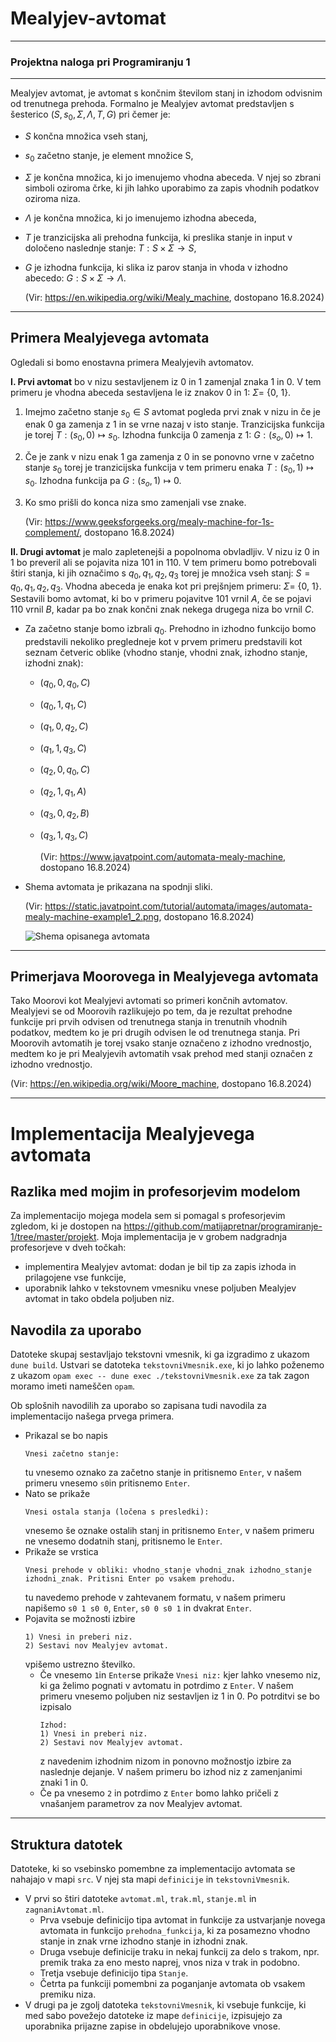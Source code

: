 # Mealyjev-avtomat
---
### Projektna naloga pri Programiranju 1
---
Mealyjev avtomat, je avtomat s končnim številom stanj in izhodom odvisnim od trenutnega prehoda.
Formalno je Mealyjev avtomat predstavljen s šesterico $(S, s_0, \Sigma, \Lambda, T, G)$ pri čemer je:
- $S$ končna množica vseh stanj,
- $s_0$ začetno stanje, je element množice S,
- $\Sigma$ je končna množica, ki jo imenujemo vhodna abeceda. V njej so zbrani simboli oziroma črke, ki jih lahko uporabimo za zapis vhodnih podatkov oziroma niza.
- $\Lambda$ je končna množica, ki jo imenujemo izhodna abeceda,
- $T$ je tranzicijska ali prehodna funkcija, ki preslika stanje in input v določeno naslednje stanje: $T: S \times \Sigma \rightarrow S$,
- $G$ je izhodna funkcija, ki slika iz parov stanja in vhoda v izhodno abecedo: $G: S \times \Sigma \rightarrow \Lambda$.
  
  (Vir: https://en.wikipedia.org/wiki/Mealy_machine, dostopano 16.8.2024)
  
---

## Primera Mealyjevega avtomata
Ogledali si bomo enostavna primera Mealyjevih avtomatov.

**I. Prvi avtomat** bo v nizu sestavljenem iz $0$ in $1$ zamenjal znaka $1$ in $0$.
V tem primeru je vhodna abeceda sestavljena le iz znakov $0$ in $1$: $\Sigma =$ {0, 1}.
1. Imejmo začetno stanje $s_0 \in S$  avtomat pogleda prvi znak v nizu in če je enak $0$ ga zamenja z $1$ in se vrne nazaj v isto stanje. Tranzicijska funkcija je torej $T: (s_0, 0) \mapsto s_0$. Izhodna funkcija $0$ zamenja z $1$: $G: (s_o, 0) \mapsto 1$.
2. Če je zank v nizu enak $1$ ga zamenja z $0$  in se ponovno vrne v začetno stanje $s_0$ torej je tranzicijska funkcija v tem primeru enaka $T: (s_0, 1) \mapsto s_0$. Izhodna funkcija pa $G: (s_o, 1) \mapsto 0$.
3. Ko smo prišli do konca niza smo zamenjali vse znake.
   
   (Vir: https://www.geeksforgeeks.org/mealy-machine-for-1s-complement/, dostopano 16.8.2024)

**II. Drugi avtomat** je malo zapletenejši a popolnoma obvladljiv. V nizu iz $0$ in $1$ bo preveril ali se pojavita niza $101$ in $110$. V tem primeru bomo potrebovali štiri stanja, ki jih označimo s $q_0, q_1, q_2, q_3$ torej je množica vseh stanj: $S = {q_0, q_1, q_2, q_3}$. Vhodna abeceda je enaka kot pri prejšnjem primeru: $\Sigma =$ {0, 1}. Sestavili bomo avtomat, ki bo v primeru pojavitve $101$ vrnil $A$, če se pojavi $110$ vrnil $B$, kadar pa bo znak končni znak nekega drugega niza bo vrnil $C$.
- Za začetno stanje bomo izbrali $q_0$. Prehodno in izhodno funkcijo bomo predstavili nekoliko pregledneje kot v prvem primeru predstavili kot seznam četveric oblike (vhodno stanje, vhodni znak, izhodno stanje, izhodni znak):
   - $(q_0, 0, q_0, C)$
   - $(q_0, 1, q_1, C)$
   - $(q_1, 0, q_2, C)$
   - $(q_1, 1, q_3, C)$
   - $(q_2, 0, q_0, C)$
   - $(q_2, 1, q_1, A)$
   - $(q_3, 0, q_2, B)$
   - $(q_3, 1, q_3, C)$
     
     (Vir: https://www.javatpoint.com/automata-mealy-machine, dostopano 16.8.2024)
- Shema avtomata je prikazana na spodnji sliki.

  (Vir: https://static.javatpoint.com/tutorial/automata/images/automata-mealy-machine-example1_2.png, dostopano 16.8.2024)

  ![Shema opisanega avtomata](https://github.com/user-attachments/assets/06136b72-4396-4278-9a4e-b2e0ae012876)

---
  
## Primerjava Moorovega in Mealyjevega avtomata
Tako Moorovi kot Mealyjevi avtomati so primeri končnih avtomatov. Mealyjevi se od Moorovih razlikujejo po tem, da je rezultat prehodne funkcije pri prvih odvisen od trenutnega stanja in trenutnih vhodnih podatkov, medtem ko je pri drugih odvisen le od trenutnega stanja. Pri Moorovih avtomatih je torej vsako stanje označeno z izhodno vrednostjo, medtem ko je pri Mealyjevih avtomatih vsak prehod med stanji označen z izhodno vrednostjo.

(Vir: https://en.wikipedia.org/wiki/Moore_machine, dostopano 16.8.2024)

---
# Implementacija Mealyjevega avtomata 
## Razlika med mojim in profesorjevim modelom
Za implementacijo mojega modela sem si pomagal s profesorjevim zgledom, ki je dostopen na https://github.com/matijapretnar/programiranje-1/tree/master/projekt. Moja implementacija je v grobem nadgradnja profesorjeve v dveh točkah:
- implementira Mealyjev avtomat: dodan je bil tip za zapis izhoda in prilagojene vse funkcije,
- uporabnik lahko v tekstovnem vmesniku vnese poljuben Mealyjev avtomat in tako obdela poljuben niz.

## Navodila za uporabo

Datoteke skupaj sestavljajo tekstovni vmesnik, ki ga izgradimo z ukazom `dune build`. Ustvari se datoteka `tekstovniVmesnik.exe`, ki jo lahko poženemo z ukazom `opam exec -- dune exec ./tekstovniVmesnik.exe` za tak zagon moramo imeti nameščen `opam`. 

Ob splošnih navodilih za uporabo so zapisana tudi navodila za implementacijo našega prvega primera.
- Prikazal se bo napis
  ```
  Vnesi začetno stanje:
  ```
  tu vnesemo oznako za začetno stanje in pritisnemo `Enter`, v našem primeru vnesemo `s0`in pritisnemo `Enter`.
- Nato se prikaže
  ```
  Vnesi ostala stanja (ločena s presledki):
  ```
  vnesemo še oznake ostalih stanj in pritisnemo `Enter`, v našem primeru ne vnesemo dodatnih stanj, pritisnemo le `Enter`.
- Prikaže se vrstica
  ```
  Vnesi prehode v obliki: vhodno_stanje vhodni_znak izhodno_stanje izhodni_znak. Pritisni Enter po vsakem prehodu.
  ```
  tu navedemo prehode v zahtevanem formatu, v našem primeru napišemo `s0 1 s0 0`, `Enter`, `s0 0 s0 1` in dvakrat `Enter`.
- Pojavita se možnosti izbire
  ```
  1) Vnesi in preberi niz.
  2) Sestavi nov Mealyjev avtomat.
   ```
   vpišemo ustrezno številko.
  - Če vnesemo `1`in `Enter`se prikaže
    ```Vnesi niz:```
    kjer lahko vnesemo niz, ki ga želimo pognati v avtomatu in potrdimo z `Enter`. V našem primeru vnesemo poljuben niz sestavljen iz 1 in 0. Po potrditvi se bo izpisalo
    ```
    Izhod: 
    1) Vnesi in preberi niz.
    2) Sestavi nov Mealyjev avtomat.
    ```
    z navedenim izhodnim nizom in ponovno možnostjo izbire za naslednje dejanje. V našem primeru bo izhod niz z zamenjanimi znaki 1 in 0.
  - Če pa vnesemo `2` in potrdimo z `Enter` bomo lahko pričeli z vnašanjem parametrov za nov Mealyjev avtomat.
  
---
## Struktura datotek
Datoteke, ki so vsebinsko pomembne za implementacijo avtomata se nahajajo v mapi `src`. V njej sta mapi `definicije` in `tekstovniVmesnik`.
- V prvi so štiri datoteke `avtomat.ml`, `trak.ml`, `stanje.ml` in `zagnaniAvtomat.ml`.
  - Prva vsebuje definicijo tipa avtomat in funkcije za ustvarjanje novega avtomata in funkcijo `prehodna_funkcija`, ki za posamezno vhodno stanje in znak vrne izhodno stanje in izhodni znak.
  - Druga vsebuje definicije traku in nekaj funkcij za delo s trakom, npr. premik traka za eno mesto naprej, vnos niza v trak in podobno.
  - Tretja vsebuje definicijo tipa `Stanje`.
  - Četrta pa funkciji pomembni za poganjanje avtomata ob vsakem premiku niza.
- V drugi pa je zgolj datoteka `tekstovniVmesnik`, ki vsebuje funkcije, ki med sabo povežejo datoteke iz mape `definicije`, izpisujejo za uporabnika prijazne zapise in obdelujejo uporabnikove vnose. 


